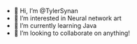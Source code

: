 


- 👋 Hi, I’m @TylerSynan
- 👀 I’m interested in Neural network art
- 🌱 I’m currently learning Java
- 💞️ I’m looking to collaborate on anything!


